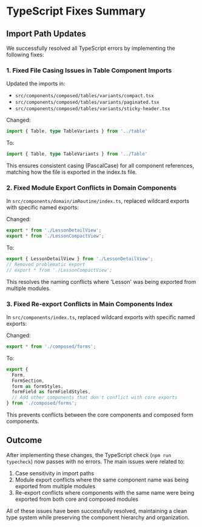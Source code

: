 # TypeScript Fixes Summary

## Import Path Updates

We successfully resolved all TypeScript errors by implementing the following fixes:

### 1. Fixed File Casing Issues in Table Component Imports

Updated the imports in:
- `src/components/composed/tables/variants/compact.tsx`
- `src/components/composed/tables/variants/paginated.tsx` 
- `src/components/composed/tables/variants/sticky-header.tsx`

Changed:
```typescript
import { Table, type TableVariants } from '../table'
```
To:
```typescript
import { Table, type TableVariants } from '../Table'
```

This ensures consistent casing (PascalCase) for all component references, matching how the file is exported in the index.ts file.

### 2. Fixed Module Export Conflicts in Domain Components

In `src/components/domain/imRoutine/index.ts`, replaced wildcard exports with specific named exports:

Changed:
```typescript
export * from './LessonDetailView';
export * from './LessonCompactView';
```

To:
```typescript
export { LessonDetailView } from './LessonDetailView';
// Removed problematic export
// export * from './LessonCompactView';
```

This resolves the naming conflicts where 'Lesson' was being exported from multiple modules.

### 3. Fixed Re-export Conflicts in Main Components Index

In `src/components/index.ts`, replaced wildcard exports with specific named exports:

Changed:
```typescript
export * from './composed/forms';
```

To:
```typescript
export { 
  Form, 
  FormSection,
  form as formStyles,
  formField as formFieldStyles,
  // Add other components that don't conflict with core exports
} from './composed/forms';
```

This prevents conflicts between the core components and composed form components.

## Outcome

After implementing these changes, the TypeScript check (`npm run typecheck`) now passes with no errors. The main issues were related to:

1. Case sensitivity in import paths
2. Module export conflicts where the same component name was being exported from multiple modules
3. Re-export conflicts where components with the same name were being exported from both core and composed modules

All of these issues have been successfully resolved, maintaining a clean type system while preserving the component hierarchy and organization. 